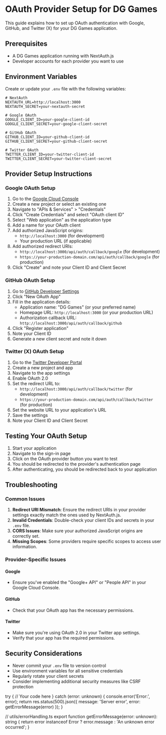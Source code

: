 # OAuth Provider Setup for DG Games

This guide explains how to set up OAuth authentication with Google, GitHub, and Twitter (X) for your DG Games application.

## Prerequisites

- A DG Games application running with NextAuth.js
- Developer accounts for each provider you want to use

## Environment Variables

Create or update your `.env` file with the following variables:

```
# NextAuth
NEXTAUTH_URL=http://localhost:3000
NEXTAUTH_SECRET=your-nextauth-secret

# Google OAuth
GOOGLE_CLIENT_ID=your-google-client-id
GOOGLE_CLIENT_SECRET=your-google-client-secret

# GitHub OAuth
GITHUB_CLIENT_ID=your-github-client-id
GITHUB_CLIENT_SECRET=your-github-client-secret

# Twitter OAuth
TWITTER_CLIENT_ID=your-twitter-client-id
TWITTER_CLIENT_SECRET=your-twitter-client-secret
```

## Provider Setup Instructions

### Google OAuth Setup

1. Go to the [Google Cloud Console](https://console.cloud.google.com/)
2. Create a new project or select an existing one
3. Navigate to "APIs & Services" > "Credentials"
4. Click "Create Credentials" and select "OAuth client ID"
5. Select "Web application" as the application type
6. Add a name for your OAuth client
7. Add authorized JavaScript origins:
   - `http://localhost:3000` (for development)
   - Your production URL (if applicable)
8. Add authorized redirect URIs:
   - `http://localhost:3000/api/auth/callback/google` (for development)
   - `https://your-production-domain.com/api/auth/callback/google` (for production)
9. Click "Create" and note your Client ID and Client Secret

### GitHub OAuth Setup

1. Go to [GitHub Developer Settings](https://github.com/settings/developers)
2. Click "New OAuth App"
3. Fill in the application details:
   - Application name: "DG Games" (or your preferred name)
   - Homepage URL: `http://localhost:3000` (or your production URL)
   - Authorization callback URL: `http://localhost:3000/api/auth/callback/github`
4. Click "Register application"
5. Note your Client ID
6. Generate a new client secret and note it down

### Twitter (X) OAuth Setup

1. Go to the [Twitter Developer Portal](https://developer.twitter.com/en/portal/dashboard)
2. Create a new project and app
3. Navigate to the app settings
4. Enable OAuth 2.0
5. Set the redirect URL to:
   - `http://localhost:3000/api/auth/callback/twitter` (for development)
   - `https://your-production-domain.com/api/auth/callback/twitter` (for production)
6. Set the website URL to your application's URL
7. Save the settings
8. Note your Client ID and Client Secret

## Testing Your OAuth Setup

1. Start your application
2. Navigate to the sign-in page
3. Click on the OAuth provider button you want to test
4. You should be redirected to the provider's authentication page
5. After authenticating, you should be redirected back to your application

## Troubleshooting

### Common Issues

1. **Redirect URI Mismatch**: Ensure the redirect URIs in your provider settings exactly match the ones used by NextAuth.js.
2. **Invalid Credentials**: Double-check your client IDs and secrets in your `.env` file.
3. **CORS Issues**: Make sure your authorized JavaScript origins are correctly set.
4. **Missing Scopes**: Some providers require specific scopes to access user information.

### Provider-Specific Issues

#### Google
- Ensure you've enabled the "Google+ API" or "People API" in your Google Cloud Console.

#### GitHub
- Check that your OAuth app has the necessary permissions.

#### Twitter
- Make sure you're using OAuth 2.0 in your Twitter app settings.
- Verify that your app has the required permissions.

## Security Considerations

- Never commit your `.env` file to version control
- Use environment variables for all sensitive credentials
- Regularly rotate your client secrets
- Consider implementing additional security measures like CSRF protection 

try {
  // Your code here
} catch (error: unknown) {
  console.error('Error:', error);
  return res.status(500).json({ 
    message: 'Server error', 
    error: getErrorMessage(error)
  });
} 

// utils/errorHandling.ts
export function getErrorMessage(error: unknown): string {
  return error instanceof Error ? error.message : 'An unknown error occurred';
} 